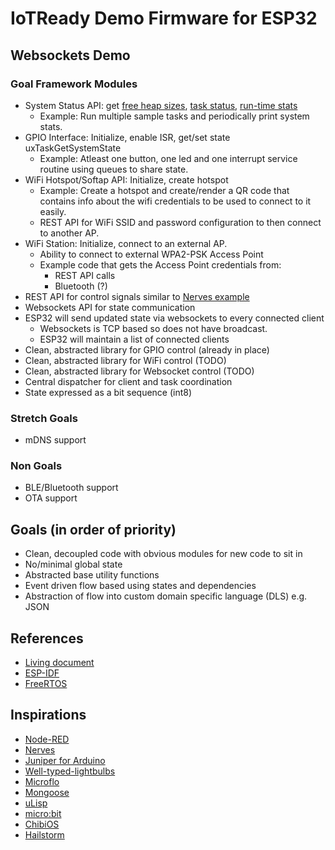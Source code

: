 # IoTReady Demo Firmware for ESP32

## Websockets Demo

### Goal Framework Modules

- System Status API: get [free heap sizes](https://docs.espressif.com/projects/esp-idf/en/latest/esp32/api-reference/system/system.html#_CPPv422esp_get_free_heap_size), [task status](https://docs.espressif.com/projects/esp-idf/en/latest/esp32/api-reference/system/freertos.html?highlight=uxtaskgetsystemstate#_CPPv420uxTaskGetSystemStatePC12TaskStatus_tK11UBaseType_tPC8uint32_t), [run-time stats](https://www.freertos.org/rtos-run-time-stats.html)
  - Example: Run multiple sample tasks and periodically print system stats.
- GPIO Interface: Initialize, enable ISR, get/set state uxTaskGetSystemState
  - Example: Atleast one button, one led and one interrupt service routine using queues to share state.
- WiFi Hotspot/Softap API: Initialize, create hotspot
  - Example: Create a hotspot and create/render a QR code that contains info about the wifi credentials to be used to connect to it easily.
  - REST API for WiFi SSID and password configuration to then connect to another AP.
- WiFi Station: Initialize, connect to an external AP.
  - Ability to connect to external WPA2-PSK Access Point
  - Example code that gets the Access Point credentials from:
    - REST API calls
    - Bluetooth (?)
- REST API for control signals similar to [Nerves example](https://elixirschool.com/en/)
- Websockets API for state communication
- ESP32 will send updated state via websockets to every connected client
  - Websockets is TCP based so does not have broadcast. 
  - ESP32 will maintain a list of connected clients
- Clean, abstracted library for GPIO control (already in place)
- Clean, abstracted library for WiFi control (TODO)
- Clean, abstracted library for Websocket control (TODO)
- Central dispatcher for client and task coordination
- State expressed as a bit sequence (int8)

### Stretch Goals
- mDNS support

### Non Goals
- BLE/Bluetooth support
- OTA support




## Goals (in order of priority)
- Clean, decoupled code with obvious modules for new code to sit in
- No/minimal global state
- Abstracted base utility functions
- Event driven flow based using states and dependencies
- Abstraction of flow into custom domain specific language (DLS) e.g. JSON

## References
- [Living document](https://docs.google.com/document/d/105yF2BfyxGQoTqmHD_4SXcBsB_iKOMyMGL3y_QxcSfE)
- [ESP-IDF](https://docs.espressif.com/projects/esp-idf/en/stable/get-started/index.html)
- [FreeRTOS](https://freertos.org/)

## Inspirations
- [Node-RED](https://nodered.org/)
- [Nerves]()
- [Juniper for Arduino](http://www.juniper-lang.org/index.html)
- [Well-typed-lightbulbs](https://github.com/well-typed-lightbulbs)
- [Microflo](https://github.com/microflo/microflo)
- [Mongoose](https://mongoose-os.com/)
- [uLisp](http://www.ulisp.com/)
- [micro:bit](https://spivey.oriel.ox.ac.uk/baremetal/The_micro:bit_page)
- [ChibiOS](http://www.chibios.org/dokuwiki/doku.php?id=chibios:documentation:books:rt:intro)
- [Hailstorm](https://abhiroop.github.io/pubs/hailstorm.pdf)
